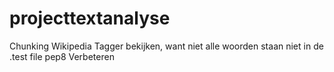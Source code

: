 # projecttextanalyse

Chunking
Wikipedia
Tagger bekijken, want niet alle woorden staan niet in de .test file
pep8
Verbeteren
